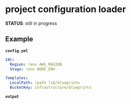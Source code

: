 # project configuration loader

**STATUS**: still in progress

## Example


**`config.yml`**
```yaml
IAC:
  Region: !env AWS_REGION
  Stage: !env NODE_ENV

Templates:
  LocalPath: !path lib/blueprints
  BucketKey: infrastructure/blueprints
```
**`output`**
```js

```
